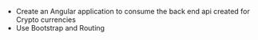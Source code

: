 -  Create an Angular application to consume the back end api created for Crypto currencies
-  Use Bootstrap and Routing
